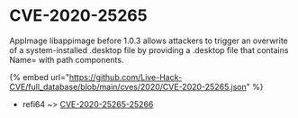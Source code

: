 # CVE-2020-25265

AppImage libappimage before 1.0.3 allows attackers to trigger an overwrite of a system-installed .desktop file by providing a .desktop file that contains Name= with path components.

{% embed url="https://github.com/Live-Hack-CVE/full_database/blob/main/cves/2020/CVE-2020-25265.json" %}


* refi64 ~> [CVE-2020-25265-25266](https://zeste.alice-snow.ru/2020/database/cve-2020-25265/cve-2020-25265-25266-refi64)